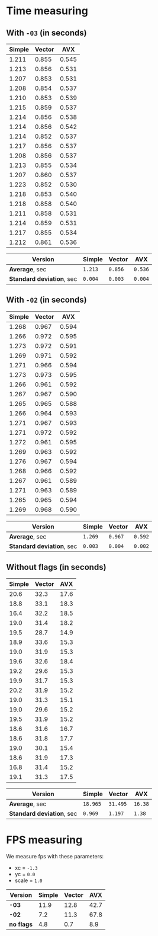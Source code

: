 # Time measuring

## With `-03` (in seconds)

| Simple       | Vector       | AVX         |
|--------------|--------------|-------------|
|     1.211    |    0.855     |    0.545    |
|     1.213    |    0.856     |    0.531    |
|     1.207    |    0.853     |    0.531    |
|     1.208    |    0.854     |    0.537    |
|     1.210    |    0.853     |    0.539    |
|     1.215    |    0.859     |    0.537    |
|     1.214    |    0.856     |    0.538    |
|     1.214    |    0.856     |    0.542    |
|     1.214    |    0.852     |    0.537    |
|     1.217    |    0.856     |    0.537    |
|     1.208    |    0.856     |    0.537    |
|     1.213    |    0.855     |    0.534    |
|     1.207    |    0.860     |    0.537    |
|     1.223    |    0.852     |    0.530    |
|     1.218    |    0.853     |    0.540    |
|     1.218    |    0.858     |    0.540    |
|     1.211    |    0.858     |    0.531    |
|     1.214    |    0.859     |    0.531    |
|     1.217    |    0.855     |    0.534    |
|     1.212    |    0.861     |    0.536    |

| Version                    | Simple  | Vector | AVX    |
|----------------------------|---------|--------|--------|
| **Average**, sec           | `1.213` | `0.856`| `0.536`|
| **Standard deviation**, sec| `0.004` | `0.003`| `0.004`|

## With `-02` (in seconds)

| Simple       | Vector       | AVX         |
|--------------|--------------|-------------|
|     1.268    |    0.967     |    0.594    |
|     1.266    |    0.972     |    0.595    |
|     1.273    |    0.972     |    0.591    |
|     1.269    |    0.971     |    0.592    |
|     1.271    |    0.966     |    0.594    |
|     1.273    |    0.973     |    0.595    |
|     1.266    |    0.961     |    0.592    |
|     1.267    |    0.967     |    0.590    |
|     1.265    |    0.965     |    0.588    |
|     1.266    |    0.964     |    0.593    |
|     1.271    |    0.967     |    0.593    |
|     1.271    |    0.972     |    0.592    |
|     1.272    |    0.961     |    0.595    |
|     1.269    |    0.963     |    0.592    |
|     1.276    |    0.967     |    0.594    |
|     1.268    |    0.966     |    0.592    |
|     1.267    |    0.961     |    0.589    |
|     1.271    |    0.963     |    0.589    |
|     1.265    |    0.965     |    0.594    |
|     1.269    |    0.968     |    0.590    |

| Version                    | Simple  | Vector | AVX    |
|----------------------------|---------|--------|--------|
| **Average**, sec           | `1.269` | `0.967`| `0.592`|
| **Standard deviation**, sec| `0.003` | `0.004`| `0.002`|

## Without flags (in seconds)

| Simple | Vector | AVX  |
|--------|--------|------|
|  20.6  |  32.3  | 17.6 |
|  18.8  |  33.1  | 18.3 |
|  16.4  |  32.2  | 18.5 |
|  19.0  |  31.4  | 18.2 |
|  19.5  |  28.7  | 14.9 |
|  18.9  |  33.6  | 15.3 |
|  19.0  |  31.9  | 15.3 |
|  19.6  |  32.6  | 18.4 |
|  19.2  |  29.6  | 15.3 |
|  19.9  |  31.7  | 15.3 |
|  20.2  |  31.9  | 15.2 |
|  19.0  |  31.3  | 15.1 |
|  19.0  |  29.6  | 15.2 |
|  19.5  |  31.9  | 15.2 |
|  18.6  |  31.6  | 16.7 |
|  18.6  |  31.8  | 17.7 |
|  19.0  |  30.1  | 15.4 |
|  18.6  |  31.9  | 17.3 |
|  16.8  |  31.4  | 15.2 |
|  19.1  |  31.3  | 17.5 |

| Version                    | Simple  | Vector | AVX    |
|----------------------------|---------|--------|--------|
| **Average**, sec           | `18.965`|`31.495`|`16.38` |
| **Standard deviation**, sec| `0.969` | `1.197`| `1.38` |

# FPS measuring

We measure fps with these parameters:

- xc = `-1.3`
- yc = `0.0`
- scale = `1.0`

| Version    | Simple  | Vector  | AVX    |
|------------|---------|---------|--------|
| **-03**    |  11.9   |  12.8   |  42.7  |
| **-02**    |   7.2   |  11.3   |  67.8  |
|**no flags**|   4.8   |   0.7   |   8.9  |
